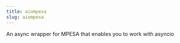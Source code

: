 ```yaml
---
title: aiompesa
slug: aiompesa
---
```


An async wrapper for MPESA that enables you to work with asyncio
